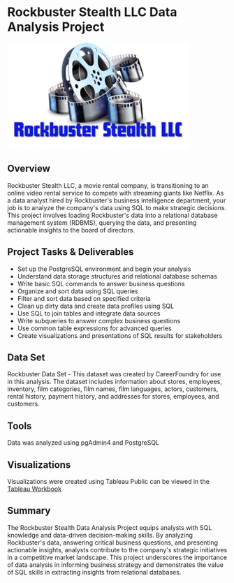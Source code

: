 # Rockbuster Stealth LLC Data Analysis Project
<img src="Rockbuster_logo.png" alt="Rockbuster logo" style="width:416px;height:244px;">

## Overview
Rockbuster Stealth LLC, a movie rental company, is transitioning to an online video rental service to compete with streaming giants like Netflix. As a data analyst hired by Rockbuster's business intelligence department, your job is to analyze the company's data using SQL to make strategic decisions. This project involves loading Rockbuster's data into a relational database management system (RDBMS), querying the data, and presenting actionable insights to the board of directors.

## Project Tasks & Deliverables
* Set up the PostgreSQL environment and begin your analysis
* Understand data storage structures and relational database schemas
* Write basic SQL commands to answer business questions
* Organize and sort data using SQL queries
* Filter and sort data based on specified criteria
* Clean up dirty data and create data profiles using SQL
* Use SQL to join tables and integrate data sources
* Write subqueries to answer complex business questions
* Use common table expressions for advanced queries
* Create visualizations and presentations of SQL results for stakeholders

## Data Set
Rockbuster Data Set - This dataset was created by CareerFoundry for use in this analysis. The dataset includes information about stores, employees, inventory, film categories, film names, film languages, actors, customers, rental history, payment history, and addresses for stores, employees, and customers.

## Tools
Data was analyzed using pgAdmin4 and PostgreSQL

## Visualizations
Visualizations were created using Tableau Public can be viewed in the [Tableau Workbook](https://public.tableau.com/app/profile/sarah.tischer/viz/3_10_Presenting_SQL_Results/RockbusterStealthLLC)

## Summary
The Rockbuster Stealth Data Analysis Project equips analysts with SQL knowledge and data-driven decision-making skills. By analyzing Rockbuster's data, answering critical business questions, and presenting actionable insights, analysts contribute to the company's strategic initiatives in a competitive market landscape. This project underscores the importance of data analysis in informing business strategy and demonstrates the value of SQL skills in extracting insights from relational databases.
